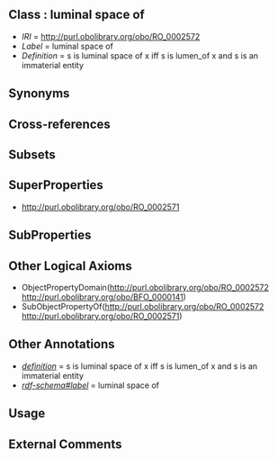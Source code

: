 
## Class : luminal space of

 * *IRI* = http://purl.obolibrary.org/obo/RO_0002572
 * *Label* = luminal space of
 * *Definition* = s is luminal space of x iff s is lumen_of x and s is an immaterial entity

## Synonyms


## Cross-references


## Subsets


## SuperProperties

 * <http://purl.obolibrary.org/obo/RO_0002571>

## SubProperties


## Other Logical Axioms

 * ObjectPropertyDomain(<http://purl.obolibrary.org/obo/RO_0002572> <http://purl.obolibrary.org/obo/BFO_0000141>)
 * SubObjectPropertyOf(<http://purl.obolibrary.org/obo/RO_0002572> <http://purl.obolibrary.org/obo/RO_0002571>)

## Other Annotations

 * *[definition](../../IAO/15/IAO_0000115.md)* = s is luminal space of x iff s is lumen_of x and s is an immaterial entity
 * *[rdf-schema#label](../../el/rdf-schema#label.md)* = luminal space of

## Usage


## External Comments

